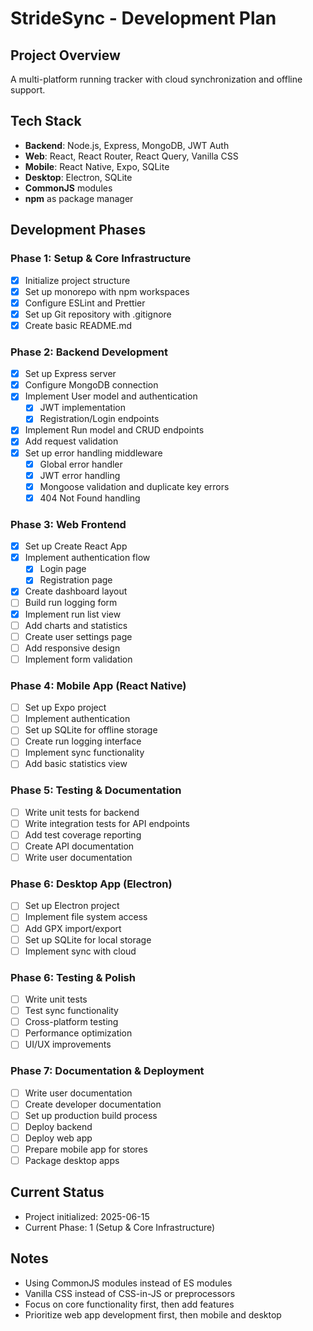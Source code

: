 # StrideSync - Development Plan

## Project Overview
A multi-platform running tracker with cloud synchronization and offline support.

## Tech Stack
- **Backend**: Node.js, Express, MongoDB, JWT Auth
- **Web**: React, React Router, React Query, Vanilla CSS
- **Mobile**: React Native, Expo, SQLite
- **Desktop**: Electron, SQLite
- **CommonJS** modules
- **npm** as package manager

## Development Phases

### Phase 1: Setup & Core Infrastructure
- [x] Initialize project structure
- [x] Set up monorepo with npm workspaces
- [x] Configure ESLint and Prettier
- [x] Set up Git repository with .gitignore
- [x] Create basic README.md

### Phase 2: Backend Development
- [x] Set up Express server
- [x] Configure MongoDB connection
- [x] Implement User model and authentication
  - [x] JWT implementation
  - [x] Registration/Login endpoints
- [x] Implement Run model and CRUD endpoints
- [x] Add request validation
- [x] Set up error handling middleware
  - [x] Global error handler
  - [x] JWT error handling
  - [x] Mongoose validation and duplicate key errors
  - [x] 404 Not Found handling

### Phase 3: Web Frontend
- [x] Set up Create React App
- [x] Implement authentication flow
  - [x] Login page
  - [x] Registration page
- [x] Create dashboard layout
- [ ] Build run logging form
- [x] Implement run list view
- [ ] Add charts and statistics
- [ ] Create user settings page
- [ ] Add responsive design
- [ ] Implement form validation

### Phase 4: Mobile App (React Native)
- [ ] Set up Expo project
- [ ] Implement authentication
- [ ] Set up SQLite for offline storage
- [ ] Create run logging interface
- [ ] Implement sync functionality
- [ ] Add basic statistics view

### Phase 5: Testing & Documentation
- [ ] Write unit tests for backend
- [ ] Write integration tests for API endpoints
- [ ] Add test coverage reporting
- [ ] Create API documentation
- [ ] Write user documentation

### Phase 6: Desktop App (Electron)
- [ ] Set up Electron project
- [ ] Implement file system access
- [ ] Add GPX import/export
- [ ] Set up SQLite for local storage
- [ ] Implement sync with cloud

### Phase 6: Testing & Polish
- [ ] Write unit tests
- [ ] Test sync functionality
- [ ] Cross-platform testing
- [ ] Performance optimization
- [ ] UI/UX improvements

### Phase 7: Documentation & Deployment
- [ ] Write user documentation
- [ ] Create developer documentation
- [ ] Set up production build process
- [ ] Deploy backend
- [ ] Deploy web app
- [ ] Prepare mobile app for stores
- [ ] Package desktop apps

## Current Status
- Project initialized: 2025-06-15
- Current Phase: 1 (Setup & Core Infrastructure)

## Notes
- Using CommonJS modules instead of ES modules
- Vanilla CSS instead of CSS-in-JS or preprocessors
- Focus on core functionality first, then add features
- Prioritize web app development first, then mobile and desktop
